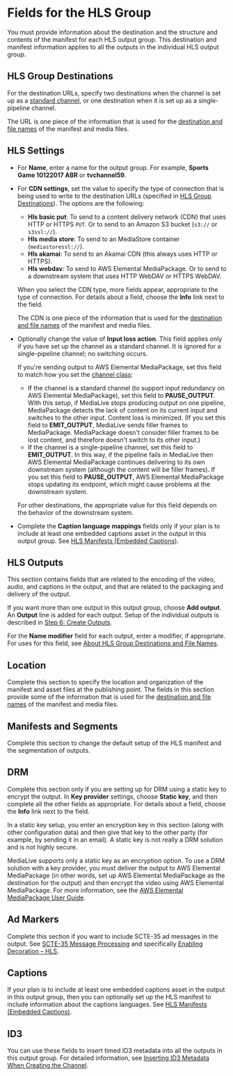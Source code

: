 # Fields for the HLS Group<a name="hls-group-fields"></a>

You must provide information about the destination and the structure and contents of the manifest for each HLS output group\. This destination and manifest information applies to all the outputs in the individual HLS output group\.

## HLS Group Destinations<a name="hls-destinations"></a>

For the destination URLs, specify two destinations when the channel is set up as a [standard channel](channel-class.md), or one destination when it is set up as a single\-pipeline channel\. 

The URL is one piece of the information that is used for the [destination and file names](about-hls-file-locations.md) of the manifest and media files\. 

## HLS Settings<a name="hls-settings"></a>
+ For **Name**, enter a name for the output group\. For example, **Sports Game 10122017 ABR** or **tvchannel59**\.
+ For **CDN settings**, set the value to specify the type of connection that is being used to write to the destination URLs \(specified in [HLS Group Destinations](#hls-destinations)\)\. The options are the following:
  + **Hls basic put**: To send to a content delivery network \(CDN\) that uses HTTP or HTTPS `PUT`\. Or to send to an Amazon S3 bucket \(`s3://` or `s3ssl://`\)\.
  + **Hls media store**: To send to an MediaStore container \(`mediastoressl://`\)\.
  + **Hls akamai**: To send to an Akamai CDN \(this always uses HTTP or HTTPS\)\.
  + **Hls webdav**: To send to AWS Elemental MediaPackage\. Or to send to a downstream system that uses HTTP WebDAV or HTTPS WebDAV\. 

  When you select the CDN type, more fields appear, appropriate to the type of connection\. For details about a field, choose the **Info** link next to the field\. 

  The CDN is one piece of the information that is used for the [destination and file names](about-hls-file-locations.md) of the manifest and media files\. 
+ Optionally change the value of **Input loss action**\. This field applies only if you have set up the channel as a standard channel\. It is ignored for a single\-pipeline channel; no switching occurs\.

  If you're sending output to AWS Elemental MediaPackage, set this field to match how you set the [channel class](channel-class.md):
  + If the channel is a standard channel \(to support input redundancy on AWS Elemental MediaPackage\), set this field to **PAUSE\_OUTPUT**\. With this setup, if MediaLive stops producing output on one pipeline, MediaPackage detects the lack of content on its current input and switches to the other input\. Content loss is minimized\. \(If you set this field to **EMIT\_OUTPUT**, MediaLive sends filler frames to MediaPackage\. MediaPackage doesn't consider filler frames to be lost content, and therefore doesn't switch to its other input\.\)
  + If the channel is a single\-pipeline channel, set this field to **EMIT\_OUTPUT**\. In this way, if the pipeline fails in MediaLive then AWS Elemental MediaPackage continues delivering to its own downstream system \(although the content will be filler frames\)\. If you set this field to **PAUSE\_OUTPUT**, AWS Elemental MediaPackage stops updating its endpoint, which might cause problems at the downstream system\.

  For other destinations, the appropriate value for this field depends on the behavior of the downstream system\.
+ Complete the **Caption language mappings** fields only if your plan is to include at least one embedded captions asset in the output in this output group\. See [HLS Manifests \(Embedded Captions\)](set-up-the-hls-manifest.md)\.

## HLS Outputs<a name="hls-outputs"></a>

This section contains fields that are related to the encoding of the video, audio, and captions in the output, and that are related to the packaging and delivery of the output\. 

If you want more than one output in this output group, choose **Add output**\. An **Output** line is added for each output\. Setup of the individual outputs is described in [Step 6: Create Outputs](creating-a-channel-step5.md)\.

For the **Name modifier** field for each output, enter a modifier, if appropriate\. For uses for this field, see [About HLS Group Destinations and File Names](about-hls-file-locations.md)\. 

## Location<a name="hls-location"></a>

Complete this section to specify the location and organization of the manifest and asset files at the publishing point\. The fields in this section provide some of the information that is used for the [destination and file names](about-hls-file-locations.md) of the manifest and media files\. 

## Manifests and Segments<a name="hls-manifests"></a>

Complete this section to change the default setup of the HLS manifest and the segmentation of outputs\.

## DRM<a name="hls-drm"></a>

Complete this section only if you are setting up for DRM using a static key to encrypt the output\. In **Key provider** settings, choose **Static key**, and then complete all the other fields as appropriate\. For details about a field, choose the **Info** link next to the field\. 

In a static key setup, you enter an encryption key in this section \(along with other configuration data\) and then give that key to the other party \(for example, by sending it in an email\)\. A static key is not really a DRM solution and is not highly secure\.

MediaLive supports only a static key as an encryption option\. To use a DRM solution with a key provider, you must deliver the output to AWS Elemental MediaPackage \(in other words, set up AWS Elemental MediaPackage as the destination for the output\) and then encrypt the video using AWS Elemental MediaPackage\. For more information, see the [AWS Elemental MediaPackage User Guide](https://docs.aws.amazon.com/mediapackage/latest/ug/what-is.html)\. 

## Ad Markers<a name="hls-ad-markers"></a>

Complete this section if you want to include SCTE\-35 ad messages in the output\. See [SCTE\-35 Message Processing](scte-35-message-processing.md) and specifically [Enabling Decoration – HLS](procedure-to-enable-decoration-hls.md)\.

## Captions<a name="hls-captions"></a>

If your plan is to include at least one embedded captions asset in the output in this output group, then you can optionally set up the HLS manifest to include information about the captions languages\. See [HLS Manifests \(Embedded Captions\)](set-up-the-hls-manifest.md)\.

## ID3<a name="hls-id3"></a>

You can use these fields to insert timed ID3 metadata into all the outputs in this output group\. For detailed information, see [Inserting ID3 Metadata When Creating the Channel](insert-timed-metadata.md)\.